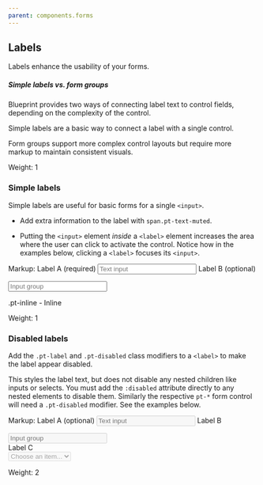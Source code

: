 ```yaml
---
parent: components.forms
---
```


## Labels

Labels enhance the usability of your forms.

<div class="pt-callout pt-intent-success pt-icon-comparison">
<h5>Simple labels vs. form groups</h5>
<p>Blueprint provides two ways of connecting label text to control fields, depending on the complexity of the control.</p>
<p>Simple labels are a basic way to connect a label with a single control.</p>
<p>Form groups support more complex control layouts but require more markup to maintain consistent visuals.</p>
</div>

Weight: 1

### Simple labels

Simple labels are useful for basic forms for a single `<input>`.

- Add extra information to the label with `span.pt-text-muted`.

- Putting the `<input>` element _inside_ a `<label>` element increases the area where the user
can click to activate the control. Notice how in the examples below, clicking a `<label>` focuses its `<input>`.

Markup:
<label class="pt-label {{.modifier}}">
Label A
<span class="pt-text-muted">(required)</span>
<input class="pt-input" style="width: 200px;" type="text" placeholder="Text input" dir="auto" />
</label>
<label class="pt-label {{.modifier}}">
Label B
<span class="pt-text-muted">(optional)</span>
<div class="pt-input-group">
<span class="pt-icon pt-icon-calendar"></span>
<input class="pt-input" style="width: 200px;" type="text" placeholder="Input group" dir="auto" />
</div>
</label>

.pt-inline - Inline

Weight: 1

### Disabled labels

Add the `.pt-label` and `.pt-disabled` class modifiers to a `<label>` to make the label appear
disabled.

This styles the label text, but does not disable any nested children like inputs or selects. You
must add the `:disabled` attribute directly to any nested elements to disable them. Similarly the respective
`pt-*` form control will need a `.pt-disabled` modifier. See the examples below.

Markup:
<label class="pt-label pt-disabled">
Label A
<span class="pt-text-muted">(optional)</span>
<input disabled class="pt-input" style="width: 200px;" type="text" placeholder="Text input" dir="auto" />
</label>
<label class="pt-label pt-disabled">
Label B
<div class="pt-input-group pt-disabled">
<span class="pt-icon pt-icon-calendar"></span>
<input disabled class="pt-input" style="width: 200px;" type="text" placeholder="Input group" dir="auto" />
</div>
</label>
<label class="pt-label pt-disabled">
Label C
<div class="pt-select pt-disabled">
<select disabled>
<option selected>Choose an item...</option>
<option value="1">One</option>
</select>
</div>
</label>

Weight: 2
